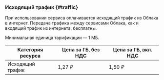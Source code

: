 ### Исходящий трафик {#traffic}

При использовании сервиса оплачивается исходящий трафик из Облака в интернет. Передача трафика между сервисами Облака, как и входящий трафик из интернета, бесплатны.

Минимальная единица тарификации — 1 МБ.

Категория ресурса | Цена за ГБ, без НДС | Цена за ГБ, вкл. НДС
----- | ----- | -----
Исходящий трафик | 1,27 ₽| 1,50 ₽

